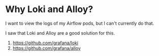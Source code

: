 # Why Loki and Alloy?

I want to view the logs of my Airflow pods, but I can't currently do that.

I saw that Loki and Alloy are a good solution for this.

1. https://github.com/grafana/loki
2. https://github.com/grafana/alloy
